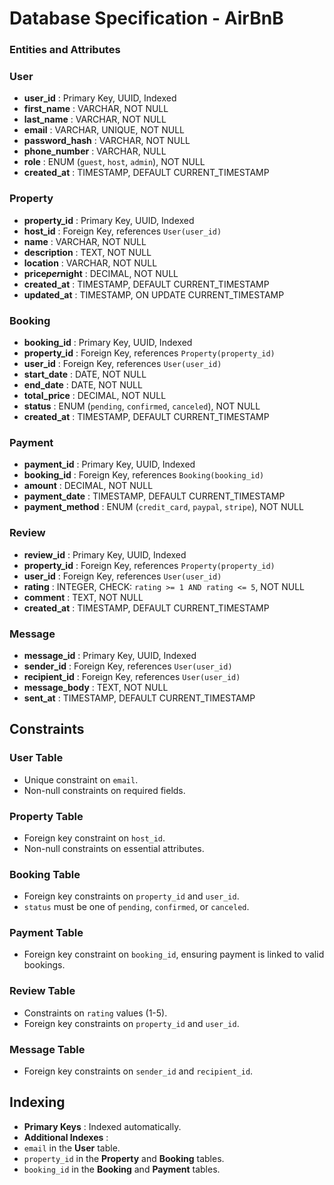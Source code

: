 # Database Specification - AirBnB

### Entities and Attributes

### User

- **user_id** : Primary Key, UUID, Indexed
- **first_name** : VARCHAR, NOT NULL
- **last_name** : VARCHAR, NOT NULL
- **email** : VARCHAR, UNIQUE, NOT NULL
- **password_hash** : VARCHAR, NOT NULL
- **phone_number** : VARCHAR, NULL
- **role** : ENUM (`guest`, `host`, `admin`), NOT NULL
- **created_at** : TIMESTAMP, DEFAULT CURRENT_TIMESTAMP

### Property

- **property_id** : Primary Key, UUID, Indexed
- **host_id** : Foreign Key, references `User(user_id)`
- **name** : VARCHAR, NOT NULL
- **description** : TEXT, NOT NULL
- **location** : VARCHAR, NOT NULL
- **price*per*night** : DECIMAL, NOT NULL
- **created_at** : TIMESTAMP, DEFAULT CURRENT_TIMESTAMP
- **updated_at** : TIMESTAMP, ON UPDATE CURRENT_TIMESTAMP

### Booking

- **booking_id** : Primary Key, UUID, Indexed
- **property_id** : Foreign Key, references `Property(property_id)`
- **user_id** : Foreign Key, references `User(user_id)`
- **start_date** : DATE, NOT NULL
- **end_date** : DATE, NOT NULL
- **total_price** : DECIMAL, NOT NULL
- **status** : ENUM (`pending`, `confirmed`, `canceled`), NOT NULL
- **created_at** : TIMESTAMP, DEFAULT CURRENT_TIMESTAMP

### Payment

- **payment_id** : Primary Key, UUID, Indexed
- **booking_id** : Foreign Key, references `Booking(booking_id)`
- **amount** : DECIMAL, NOT NULL
- **payment_date** : TIMESTAMP, DEFAULT CURRENT_TIMESTAMP
- **payment_method** : ENUM (`credit_card`, `paypal`, `stripe`), NOT NULL

### Review

- **review_id** : Primary Key, UUID, Indexed
- **property_id** : Foreign Key, references `Property(property_id)`
- **user_id** : Foreign Key, references `User(user_id)`
- **rating** : INTEGER, CHECK: `rating >= 1 AND rating <= 5`, NOT NULL
- **comment** : TEXT, NOT NULL
- **created_at** : TIMESTAMP, DEFAULT CURRENT_TIMESTAMP

### Message

- **message_id** : Primary Key, UUID, Indexed
- **sender_id** : Foreign Key, references `User(user_id)`
- **recipient_id** : Foreign Key, references `User(user_id)`
- **message_body** : TEXT, NOT NULL
- **sent_at** : TIMESTAMP, DEFAULT CURRENT_TIMESTAMP

## Constraints

### User Table

- Unique constraint on `email`.
- Non-null constraints on required fields.

### Property Table

- Foreign key constraint on `host_id`.
- Non-null constraints on essential attributes.

### Booking Table

- Foreign key constraints on `property_id` and `user_id`.
- `status` must be one of `pending`, `confirmed`, or `canceled`.

### Payment Table

- Foreign key constraint on `booking_id`, ensuring payment is linked to valid bookings.

### Review Table

- Constraints on `rating` values (1-5).
- Foreign key constraints on `property_id` and `user_id`.

### Message Table

- Foreign key constraints on `sender_id` and `recipient_id`.

## Indexing

- **Primary Keys** : Indexed automatically.
- **Additional Indexes** :
- `email` in the **User** table.
- `property_id` in the **Property** and **Booking** tables.
- `booking_id` in the **Booking** and **Payment** tables.

